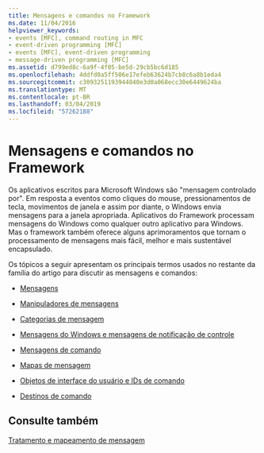 ```yaml
---
title: Mensagens e comandos no Framework
ms.date: 11/04/2016
helpviewer_keywords:
- events [MFC], command routing in MFC
- event-driven programming [MFC]
- events [MFC], event-driven programming
- message-driven programming [MFC]
ms.assetid: d799ed8c-6a9f-4f05-be5d-29cb5bc6d185
ms.openlocfilehash: 4ddfd0a5ff506e17efeb63624b7cb8c6a8b1eda4
ms.sourcegitcommit: c3093251193944840e3d0a068ecc30e6449624ba
ms.translationtype: MT
ms.contentlocale: pt-BR
ms.lasthandoff: 03/04/2019
ms.locfileid: "57262188"
---
```

# <a name="messages-and-commands-in-the-framework"></a>Mensagens e comandos no Framework

Os aplicativos escritos para Microsoft Windows são "mensagem controlado por". Em resposta a eventos como cliques do mouse, pressionamentos de tecla, movimentos de janela e assim por diante, o Windows envia mensagens para a janela apropriada. Aplicativos do Framework processam mensagens do Windows como qualquer outro aplicativo para Windows. Mas o framework também oferece alguns aprimoramentos que tornam o processamento de mensagens mais fácil, melhor e mais sustentável encapsulado.

Os tópicos a seguir apresentam os principais termos usados no restante da família do artigo para discutir as mensagens e comandos:

- [Mensagens](../mfc/messages.md)

- [Manipuladores de mensagens](../mfc/message-handlers.md)

- [Categorias de mensagem](../mfc/message-categories.md)

- [Mensagens do Windows e mensagens de notificação de controle](../mfc/message-categories.md)

- [Mensagens de comando](../mfc/message-categories.md)

- [Mapas de mensagem](../mfc/mapping-messages.md)

- [Objetos de interface do usuário e IDs de comando](../mfc/user-interface-objects-and-command-ids.md)

- [Destinos de comando](../mfc/command-targets.md)

## <a name="see-also"></a>Consulte também

[Tratamento e mapeamento de mensagem](../mfc/message-handling-and-mapping.md)

